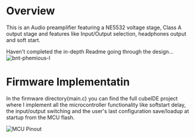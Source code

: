 # Overview
This is an Audio preamplifier featuring a NE5532 voltage stage, Class A output stage and features like Input/Output selection, headphones output and soft start.

Haven't completed the in-depth Readme going through the design...
![bnt-phemious-l](https://github.com/user-attachments/assets/6542af92-68f6-4ec9-97df-573058a1f1ae)


# Firmware Implementatin
In the firmware directory(main.c) you can find the full cubeIDE project where I implement all the microcontroller functionality like softstart delay, the input/output switching and the user's last configuration save/loadup at startup from the MCU flash.

![MCU Pinout](https://github.com/user-attachments/assets/1145fb85-1673-45a7-9e71-a2233c1f748c)
